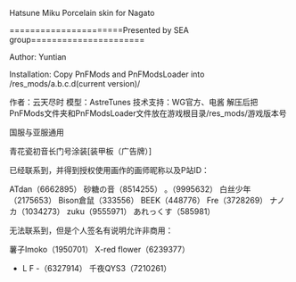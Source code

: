 ﻿Hatsune Miku Porcelain skin for Nagato

======================Presented by SEA group======================

Author: Yuntian

Installation: Copy PnFMods and PnFModsLoader into /res_mods/a.b.c.d(current version)/

作者：云天尽时
模型：AstreTunes
技术支持：WG官方、电酱
解压后把PnFMods文件夹和PnFModsLoader文件放在游戏根目录/res_mods/游戏版本号

国服与亚服通用

青花瓷初音长门号涂装[装甲板（广告牌）]


已经联系到，并得到授权使用画作的画师昵称以及P站ID：

ATdan（6662895）
砂糖の音（8514255）
。（9995632）
白丝少年（2175653）
Bison倉鼠（333556）
BEEK（448776）
Fre（3728269）
ナノカ（1034273）
zuku（9555971）
あれっくす（585981）


无法联系到，但是个人签名有说明允许非商用：

薯子Imoko（1950701）
X-red flower（6239377）
- L F -（6327914）
千夜QYS3（7210261）